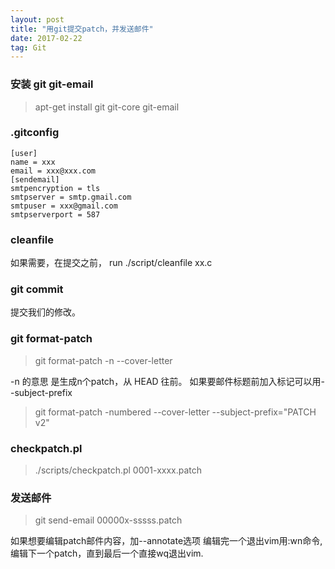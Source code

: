 ```yaml
---
layout: post
title: "用git提交patch，并发送邮件"
date: 2017-02-22   
tag: Git
---
```


### 安装 git git-email
> apt-get install git git-core git-email

### .gitconfig

```
[user]
name = xxx
email = xxx@xxx.com
[sendemail]
smtpencryption = tls
smtpserver = smtp.gmail.com
smtpuser = xxx@gmail.com
smtpserverport = 587
```

###  cleanfile
如果需要，在提交之前， run ./script/cleanfile xx.c

### git commit
提交我们的修改。

### git format-patch
> git format-patch -n --cover-letter 

-n 的意思 是生成n个patch，从 HEAD 往前。
如果要邮件标题前加入标记可以用--subject-prefix

>git format-patch -numbered --cover-letter --subject-prefix="PATCH v2" 

### checkpatch.pl
> ./scripts/checkpatch.pl 0001-xxxx.patch

### 发送邮件
> git send-email 00000x-sssss.patch

如果想要编辑patch邮件内容，加--annotate选项
编辑完一个退出vim用:wn命令,编辑下一个patch，直到最后一个直接wq退出vim.

